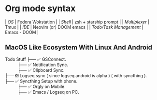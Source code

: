 # Org mode syntax

| *OS* | Fedora Wokstation |
| *Shell* | zsh + starship prompt |
| *Multiplexer* | Tmux |
| *IDE* | Neovim (or) DOOM emacs |
| *Todo/Task Management* | Emacs - DOOM |

## MacOS Like Ecosystem With Linux And Android

Todo Stuff
*├──* ✅ GSConnect.<br />
&emsp;&emsp;&emsp;*├──* ✅ Notification Sync.<br />
&emsp;&emsp;&emsp;*├──* ✅ Clipboard Sync.<br />
*├──* ❎ Logseq sync ( since logseq android is alpha ) ( with syncthing ).<br />
*├──* ✅ Syncthing Setup with phone.<br />
&emsp;&emsp;&emsp;*├──* ✅ Orgly on Mobile.<br />
&emsp;&emsp;&emsp;*├──* ✅ Emacs / Logseq on PC.<br />
